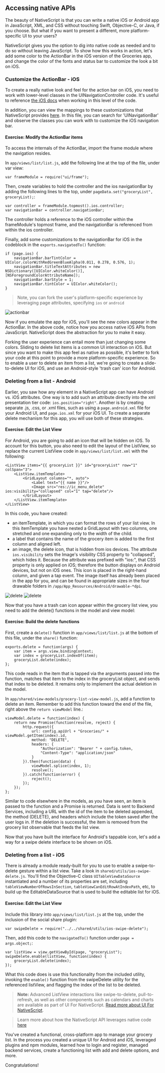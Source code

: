 ## Accessing native APIs

The beauty of NativeScript is that you can write a native iOS or Android app in JavaScript, XML, and CSS without touching Swift, Objective-C, or Java, if you choose. But what if you want to present a different, more platform-specific UI to your users?

NativeScript gives you the option to dig into native code as needed and to do so without leaving JavaScript. To show how this works in action, let's add some color to the ActionBar in the iOS version of the Groceries app, and change the color of the fonts and status bar to customize the look a bit on iOS.

### Customize the ActionBar - iOS

To create a really native look and feel for the action bar on iOS, you need to work with lower-level classes in the UINavigationController code. It's useful to reference [the iOS docs](https://developer.apple.com/library/ios/documentation/UIKit/Reference/UINavigationController_Class/) when working in this level of the code.

In addition, you can view the mappings to these customizations that NativeScript provides [here](https://github.com/NativeScript/NativeScript/blob/master/ios.d.ts). In this file, you can search for 'UINavigationBar' and observe the classes you can work with to customize the iOS navigation bar.

<h4 class="exercise-start">
    <b>Exercise</b>: Modify the ActionBar items
</h4>

To access the internals of the ActionBar, import the frame module where the navigation resides.

In `app/views/list/list.js`, add the following line at the top of the file, under var view:

```
var frameModule = require("ui/frame");
```
Then, create variables to hold the controller and the ios navigationBar by adding the following lines to the top, under `pageData.set("groceryList", groceryList);`:

```
var controller = frameModule.topmost().ios.controller;
var navigationBar = controller.navigationBar;
```

The controller holds a reference to the iOS controller within the frameModule's topmost frame, and the navigationBar is referenced from within the ios controller.

Finally, add some customizations to the navigationBar for iOS in the codeblock in the `exports.navigatedTo()` function:

```
if (page.ios) {
	navigationBar.barTintColor = UIColor.colorWithRedGreenBlueAlpha(0.011, 0.278, 0.576, 1);
	navigationBar.titleTextAttributes = new NSDictionary([UIColor.whiteColor()], [NSForegroundColorAttributeName]);
	navigationBar.barStyle = 1;
	navigationBar.tintColor = UIColor.whiteColor();
}		
```
>Note, you can fork the user's platform-specific experience by leveraging page attributes, specifying `ios` or `android`

<div class="exercise-end"></div>


![actionbar](images/actionbar-ios.png)


Now if you emulate the app for iOS, you'll see the new colors appear in the ActionBar. In the above code, notice how you access native iOS APIs from JavaScript. NativeScript does the abstraction for you to make it easy.

Forking the user experience can entail more than just changing some colors.
Sliding to delete list items is a common UI interaction on iOS. But since you want to make this app feel as native as possible, it's better to fork your code at this point to provide a more platform-specific experience. So to enable a user to delete an item from a list, we're going to create a slide-to-delete UI for iOS, and use an Android-style 'trash can' icon for Android.

### Deleting from a list - Android

Earlier, you saw how any element in a NativeScript app can have Android vs. iOS attributes. One way is to add such an attribute directly into the xml presentation tier code: `ios.position="right"`. Another is by creating separate .js, .css, or .xml files, such as using a `page.android.xml` file for your Android UI, and `page.ios.xml` for your iOS UI. To create a separate delete mechanism for this app, you will use both of these strategies.

<h4 class="exercise-start">
    <b>Exercise</b>: Edit the List View
</h4>

For Android, you are going to add an icon that will be hidden on iOS. To account for this button, you also need to edit the layout of the ListView, so replace the current ListView code in `app/views/list/list.xml` with the following:

```
<ListView items="{{ groceryList }}" id="groceryList" row="1" colSpan="3">
	<ListView.itemTemplate>
		<GridLayout columns="*, auto">
			<Label text="{{ name }}"/>
			<Image src="res://ic_menu_delete" ios:visibility="collapsed" col="1" tap="delete"/>
		</GridLayout>
	</ListView.itemTemplate>
</ListView>
```

In this code, you have created:

- an itemTemplate, in which you can format the rows of your list view. In this itemTemplate you have nested a GridLayout with two columns, one stretched and one expanding only to the width of the child. 
- a label that contains the name of the grocery item is added to the first column and aligned left. 
- an image, the delete icon, that is hidden from ios devices. The attribute `ios.visibility` sets the Image's visibility CSS property to "collapsed", which hides it. Because the attribute was prefixed with "ios:", that CSS property is only applied on iOS; therefore the button displays on Android devices, but not on iOS ones. This icon is placed in the right-hand column, and given a tap event. The image itself has already been placed in the app for you, and can be found in appropriate sizes in the four drawable folders in `/app/App_Resources/Android/drawable-*dpi`.

<div class="exercise-end"></div>

![delete](images/delete-ios.png)
![delete](images/delete-android.png) 

Now that you have a trash can icon appear within the grocery list view, you need to add the delete() functions in the model and view model:

<h4 class="exercise-start">
    <b>Exercise</b>: Build the delete functions
</h4>

First, create a `delete()` function in `app/views/list/list.js` at the bottom of this file, under the `share()` function:

```
exports.delete = function(args) {
	var item = args.view.bindingContext;
	var index = groceryList.indexOf(item);
	groceryList.delete(index);
};
```

This code reads in the item that is tapped via the arguments passed into the function, matches that item to the index in the groceryList object, and sends that index to be deleted. It remains only to implement the actual deletion in the model.

In `app/shared/view-models/grocery-list-view-model.js`, add a function to delete an item. Remember to add this function toward the end of the file, right above the `return viewModel` line.:

```
viewModel.delete = function(index) {
	return new Promise(function(resolve, reject) {
        http.request({
            url: config.apiUrl + "Groceries/" + viewModel.getItem(index).id,
            method: "DELETE",
            headers: {
                "Authorization": "Bearer " + config.token,
                "Content-Type": "application/json"
            }
        }).then(function(data) {
            viewModel.splice(index, 1);
            resolve();
        }).catch(function(error) {
            reject();
        });
    });
};
```

Similar to code elsewhere in the models, as you have seen, an item is passed to the function and a Promise is returned. Data is sent to Backend Services, including a URL with the id of the item to be deleted appended, the method (DELETE), and headers which include the token saved after the user logs in. If the deletion is successful, the item is removed from the grocery list observable that feeds the list view. 
<div class="exercise-end"></div>

Now that you have built the interface for Android's tappable icon, let's add a way for a swipe delete interface to be shown on iOS.

### Deleting from a list - iOS

There is already a module ready-built for you to use to enable a swipe-to-delete gesture within a list view. Take a look in `shared/utils/ios-swipe-delete.js`. You'll find the Objective-C class `UITableViewDataSource` instantiated and a number of its properties are set, including `tableViewNumberOfRowsInSection`, `tableViewCanEditRowAtIndexPath`, etc, to build up the EditableDataSource that is used to build the editable list for iOS.

<h4 class="exercise-start">
    <b>Exercise</b>: Edit the List View
</h4>

Include this library into `app/views/list/list.js` at the top, under the inclusion of the social share plugin:

```
var swipeDelete = require("../../shared/utils/ios-swipe-delete");
```

Then, add this code to the `navigatedTo()` function under `page = args.object;`:
```
var listView = view.getViewById(page, "groceryList");
swipeDelete.enable(listView, function(index) {
	groceryList.delete(index);
});
```

<div class="exercise-end"></div>

What this code does is use this functionality from the included utility, invoking the `enable()` function from the swipeDelete utility for the referenced listView, and flagging the index of the list to be deleted.

>**Note:** Advanced ListView interactions like swipe-to-delete, pull-to-refresh, as well as other components such as calendars and charts are available as part of UI For NativeScript. [Read more about UI For NativeScript](https://www.nativescript.org/blog/welcome-to-telerik-ui-for-nativescript).

>Learn more about how the NativeScript API leverages native code [here](http://developer.telerik.com/featured/nativescript-works/)

You've created a functional, cross-platform app to manage your grocery list. In the process you created a unique UI for Android and iOS, leveraged plugins and npm modules, learned how to login and register, managed backend services, create a functioning list with add and delete options, and more. 

Congratulations! 

